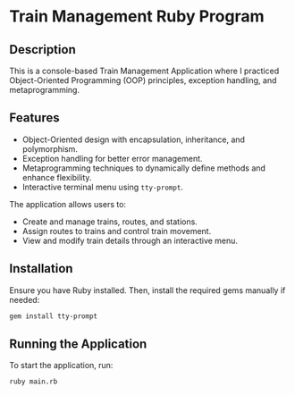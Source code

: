 # Train Management Ruby Program

## Description

This is a console-based Train Management Application where I practiced Object-Oriented Programming (OOP) principles, exception handling, and metaprogramming.

## Features

- Object-Oriented design with encapsulation, inheritance, and polymorphism.
- Exception handling for better error management.
- Metaprogramming techniques to dynamically define methods and enhance flexibility.
- Interactive terminal menu using `tty-prompt`.

The application allows users to:
- Create and manage trains, routes, and stations.
- Assign routes to trains and control train movement.
- View and modify train details through an interactive menu.

## Installation

Ensure you have Ruby installed. Then, install the required gems manually if needed:

```sh
gem install tty-prompt
```

## Running the Application

To start the application, run:

```sh
ruby main.rb
```



